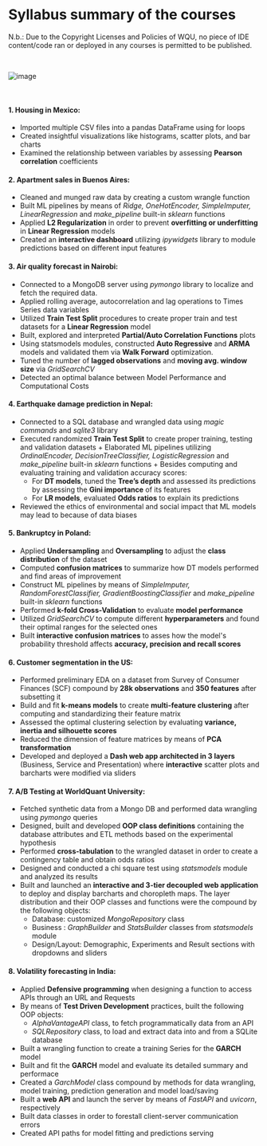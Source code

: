 # Syllabus summary of the courses

N.b.: Due to the Copyright Licenses and Policies of WQU, no piece of IDE content/code ran or deployed in any courses is permitted to be published.

&nbsp;
&nbsp;       

![image](https://github.com/GBlanch/WorldQuant-University-Applied-DS-Lab/assets/136500426/59eec928-32be-4594-a1bf-5a5311568237)

&nbsp;
&nbsp;       

#### 1. Housing in Mexico:
   
   + Imported multiple CSV files into a pandas DataFrame using for loops
   + Created insightful visualizations like histograms, scatter plots, and bar charts
   + Examined the relationship between variables by assessing **Pearson correlation** coefficients

#### 2. Apartment sales in Buenos Aires:
   
   +	Cleaned and munged raw data by creating a custom wrangle function
   +	Built ML pipelines by means of *Ridge, OneHotEncoder, SimpleImputer, LinearRegression* and *make_pipeline* built-in *sklearn* functions
   +	Applied **L2 Regularization** in order to prevent **overfitting or underfitting** in **Linear Regression** models
   +	Created an **interactive dashboard** utilizing *ipywidgets* library to module predictions based on different input features

#### 3. Air quality forecast in Nairobi:

+ Connected to a MongoDB server using *pymongo* library to localize and fetch the required data.
+ Applied rolling average, autocorrelation and lag operations to Times Series data variables
+ Utilized **Train Test Split** procedures to create proper train and test datasets for a **Linear Regression** model
+ Built, explored and interpreted **Partial/Auto Correlation Functions** plots
+ Using statsmodels modules, constructed **Auto Regressive** and **ARMA** models and validated them via **Walk Forward** optimization.
+ Tuned the number of **lagged observations** and **moving avg. window size** via *GridSearchCV*
+ Detected an optimal balance between Model Performance and Computational Costs

#### 4. Earthquake damage prediction in Nepal:
   + Connected to a SQL database and wrangled data using *magic commands* and *sqlite3* library
   + Executed randomized **Train Test Split** to create proper training, testing and validation datasets
	+ Elaborated ML pipelines utilizing *OrdinalEncoder, DecisionTreeClassifier, LogisticRegression* and *make_pipeline* built-in *sklearn* functions
	+ Besides computing and evaluating training and validation accuracy scores:
	   	+ For **DT models**, tuned the **Tree’s depth** and assessed its predictions by assessing the **Gini importance** of its features
	   	+ For **LR models**, evaluated **Odds ratios** to explain its predictions
   + Reviewed the ethics of environmental and social impact that ML models may lead to because of data biases

#### 5. Bankruptcy in Poland:
+ Applied **Undersampling** and **Oversampling** to adjust the **class distribution** of the dataset
+ Computed **confusion matrices** to summarize how DT models performed and find areas of improvement
+ Construct ML pipelines by means of *SimpleImputer, RandomForestClassifier, GradientBoostingClassifier* and *make_pipeline* built-in *sklearn* functions
+ Performed **k-fold Cross-Validation** to evaluate **model performance**
+ Utilized *GridSearchCV* to compute different **hyperparameters** and found their optimal ranges for the selected ones
+ Built **interactive confusion matrices** to asses how the model's probability threshold affects **accuracy, precision and recall scores**

#### 6. Customer segmentation in the US:
+ Performed preliminary EDA on a dataset from Survey of Consumer Finances (SCF) compound by **28k observations** and **350 features** after subsetting it
+ Build and fit **k-means models** to create **multi-feature clustering** after computing and standardizing their feature matrix
+ Assessed the optimal clustering selection by evaluating **variance, inertia and silhouette scores**
+ Reduced the dimension of feature matrices by means of **PCA transformation**
+ Developed and deployed a **Dash web app architected in 3 layers** (Business, Service and Presentation) where **interactive** scatter plots and barcharts were modified via sliders

#### 7. A/B Testing at WorldQuant University:
+ Fetched synthetic data from a Mongo DB and performed data wrangling using *pymongo* queries
+ Designed, built and developed **OOP class definitions** containing the database attributes and ETL methods based on the experimental hypothesis
+ Performed **cross-tabulation** to the wrangled dataset in order to create a contingency table and obtain odds ratios
+ Designed and conducted a chi square test using *statsmodels* module and analyzed its results
+ Built and launched an **interactive and 3-tier decoupled web application** to deploy and display barcharts and choropleth maps. The layer distribution and their OOP classes and functions were the compound by the following objects:
  + Database: customized *MongoRepository* class
  + Business : *GraphBuilder* and *StatsBuilder* classes from *statsmodels* module
  + Design/Layout: Demographic, Experiments and Result sections with dropdowns and sliders

#### 8. Volatility forecasting in India:
+ Applied **Defensive programming** when designing a function to access APIs through an URL and Requests
+ By means of **Test Driven Development** practices, built the following OOP objects:
	+ *AlphaVantageAPI* class, to fetch programmatically data from an API 
	+ *SQLRepository* class, to load and extract data into and from a SQLite database 
+ Built a wrangling function to create a training Series for the **GARCH** model
+ Built and fit the **GARCH** model and evaluate its detailed summary and performace 
+ Created a *GarchModel* class compound by methods for data wrangling, model training, prediction generation and model load/saving
+ Built a **web API** and launch the server by means of *FastAPI* and *uvicorn*, respectively
+ Built data classes in order to forestall client-server communication errors
+ Created API paths for model fitting and predictions serving 
